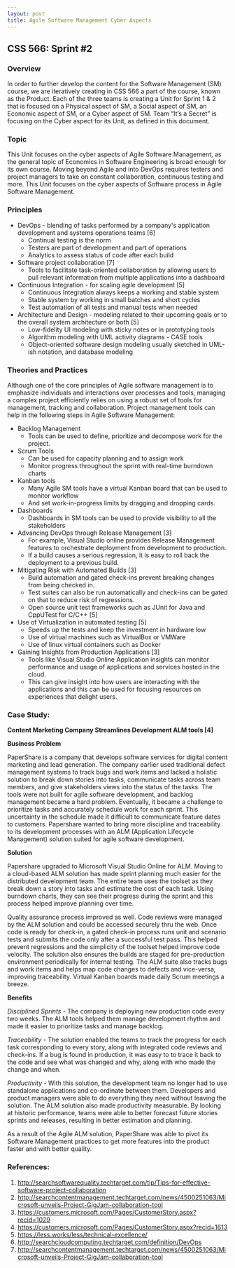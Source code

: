 ```yaml
---
layout: post
title: Agile Software Management Cyber Aspects
---
```



## CSS 566: Sprint #2

### Overview

In order to further develop the content for the Software Management (SM) course, we are iteratively creating in CSS 566 a part of the course, known as the Product. Each of the three teams is creating a Unit for Sprint 1 & 2 that is focused on a Physical aspect of SM, a Social aspect of SM, an Economic aspect of SM, or a Cyber aspect of SM. Team “It’s a Secret” is focusing on the Cyber aspect for its Unit, as defined in this document. 

### Topic

This Unit focuses on the cyber aspects of Agile Software Management, as the general topic of Economics in Software Engineering is broad enough for its own course. Moving beyond Agile and into DevOps requires testers and project managers to take on constant collaboration, continuous testing and more. This Unit focuses on the cyber aspects of Software process in Agile Software Management. 

### Principles

 - DevOps - blending of tasks performed by a company's application development and systems operations teams [6]
	 - Continual testing is the norm
	 - Testers are part of development and part of operations
	 - Analytics to assess status of code after each build
 - Software project collaboration [7]
	 - Tools to facilitate task-oriented collaboration by allowing users to pull relevant information from multiple applications into a dashboard
 - Continuous Integration - for scaling agile development [5]
	 - Continuous Integration always keeps a working and stable system
	 - Stable system by working in small batches and short cycles
	 - Test automation of all tests and manual tests when needed
 - Architecture and Design - modeling related to their upcoming goals or to the overall system architecture or both [5]
	 - Low-fidelity UI modeling with sticky notes or in prototyping tools
	 - Algorithm modeling with UML activity diagrams - CASE tools
	 - Object-oriented software design modeling usually sketched in UML-ish notation, and database modeling 


### Theories and Practices

Although one of the core principles of Agile software management is to emphasize individuals and interactions over processes and tools,  managing a complex project efficiently relies on using a robust set of tools for management, tracking and collaboration.
Project management tools can help in the following steps in Agile Software Management:

 - Backlog Management  
	 - Tools can be used to define, prioritize and decompose work for the project.
 - Scrum Tools  
	 - Can be used for capacity planning and to assign work 
	 - Monitor progress throughout the sprint with real-time burndown charts
 - Kanban tools 
	 - Many Agile SM tools have a virtual Kanban board that can be used to monitor workflow 
	 - And set work-in-progress limits by dragging and dropping cards.
 - Dashboards 
	 - Dashboards in SM tools can be used to provide visibility to all the stakeholders
 - Advancing DevOps through Release Management [3]  
	 - For example, Visual Studio online provides Release Management features to orchestrate deployment from development to production. 
	 - If a build causes a serious regression, it is easy to roll back the deployment to a previous build.
 - Mitigating Risk with Automated Builds [3]  
	 - Build automation and gated check-ins prevent breaking changes from being checked in. 
	 - Test suites can also be run automatically and check-ins can be gated on that to reduce risk of regressions.
	 - Open source unit test frameworks such as JUnit for Java and CppUTest for C/C++ [5]
 - Use of Virtualization in automated testing [5]
	 - Speeds up the tests and keep the investment in hardware low
	 - Use of virtual machines such as VirtualBox or VMWare
	 - Use of linux virtual containers such as Docker
 - Gaining Insights from Production Applications [3] 
	 - Tools like Visual Studio Online Application insights can monitor performance and usage of applications and services hosted in the cloud. 
	 - This can give insight into how users are interacting with the applications and this can be used for focusing resources on experiences that delight users.


### Case Study:

**Content Marketing Company Streamlines Development ALM tools [4]**

**Business Problem** 

PaperShare is a company that develops software services for digital content marketing and lead generation. The company earlier used traditional defect management systems to track bugs and work items and lacked a holistic solution to break down stories into tasks, communicate tasks across team members, and give stakeholders views into the status of the tasks. The tools were not built for agile software development, and backlog management became a hard problem. Eventually, it became a challenge to prioritize tasks and accurately schedule work for each sprint. This uncertainty in the schedule made it difficult to communicate feature dates to customers. Papershare wanted to bring more discipline and traceability to its development processes with an ALM (Application Lifecycle Management) solution suited for agile software development.

**Solution**

Papershare upgraded to Microsoft Visual Studio Online for ALM. Moving to a cloud-based ALM solution has made sprint planning much easier for the distributed development team. The entire team uses the toolset as they break down a story into tasks and estimate the cost of each task. Using burndown charts, they can see their progress during the sprint and this process helped improve planning over time.

Quality assurance process improved as well. Code reviews were managed by the ALM solution and could be accessed securely thru the web. Once code is ready for check-in, a gated check-in process runs unit and scenario tests and submits the code only after a successful test pass. This helped prevent regressions and the simplicity of the toolset helped improve code velocity. The solution also ensures the builds are staged for pre-production environment periodically for internal testing. The ALM suite also tracks bugs and work items and helps map code changes to defects and vice-versa, improving traceability. Virtual Kanban boards made daily Scrum meetings a breeze.

**Benefits**

*Disciplined Sprints* - The company is deploying new production code every two weeks. The ALM tools helped them manage development rhythm and made it easier to prioritize tasks and manage backlog.

*Traceability* - The solution enabled the teams to track the progress for each task corresponding to every story, along with integrated code reviews and check-ins. If a bug is found in production, it was easy to to trace it back to the code and see what was changed and why, along with who made the change and when.

*Productivity* - With this solution, the development team no longer had to use standalone applications and co-ordinate between them. Developers and product managers were able to do everything they need without leaving the solution. The ALM solution also made productivity measurable. By looking at historic performance,  teams were able to better forecast future stories sprints and releases, resulting in better estimation and planning.

As a result of the Agile ALM solution, PaperShare was able to pivot its Software Management practices to get more features into the product faster and with better quality.

### References:

1. http://searchsoftwarequality.techtarget.com/tip/Tips-for-effective-software-project-collaboration
2. http://searchcontentmanagement.techtarget.com/news/4500251063/Microsoft-unveils-Project-GigJam-collaboration-tool
3. https://customers.microsoft.com/Pages/CustomerStory.aspx?recid=1029
4. https://customers.microsoft.com/Pages/CustomerStory.aspx?recid=1613
5. https://less.works/less/technical-excellence/
6. http://searchcloudcomputing.techtarget.com/definition/DevOps
7. http://searchcontentmanagement.techtarget.com/news/4500251063/Microsoft-unveils-Project-GigJam-collaboration-tool

